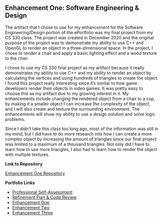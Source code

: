 ## Enhancement One: Software Engineering & Design

The artifact that I chose to use for my enhancement for the Software Engineering/Design portion of the ePortfolio was my final project from my CS 330 class. The project was created in December 2020 and the original purpose of the project was to demonstrate my ability to use C++ and OpenGL to render an object in a three-dimensional space. In the project, I chose to render a chair and apply a basic lighting effect and a wood texture to the chair.

I chose to use my CS 330 final project as my artifact because it really demonstrates my ability to use C++ and my ability to render an object by calculating the vertices and using hundreds of triangles to create the object. I found this project really interesting since it’s similar to how game developers render their objects in video games. It was pretty easy to choose this as my artifact due to my growing interest in it. My enhancements include changing the rendered object from a chair to a cup, by making it a smaller object I can increase the complexity of the object, and I will also create and texture the surrounding environment. The enhancements will show my ability to use a design solution and solve logic problems. 

Since I didn’t take this class too long ago, most of the information was still in my mind, but I did have to do more research into how I can create a more complex object by increasing the amount of triangles since our final project was limited to a maximum of a thousand triangles. Not only did I have to learn how to use more triangles, I also had to learn how to render the object with multiple textures. 

**Link to Repository**

[Enhancement One Repository](https://github.com/rdiaz053/CS-499/tree/Software-Engineering-Design)

**Portfolio Links**<br>
* [Professional Self-Assessment](https://github.com/rdiaz053/CS-499/blob/gh-pages/index.html)<br>
* [Refinement Plan & Code Review](https://github.com/rdiaz053/CS-499/blob/gh-pages/CodeReview.html)<br>
* [Enhancement One](https://github.com/rdiaz053/CS-499/blob/gh-pages/EnhancementOne.html)<br>
* [Enhancement Two](https://github.com/rdiaz053/CS-499/blob/gh-pages/EnhancementTwo.html)<br>
* [Enhancement Three](https://github.com/rdiaz053/CS-499/blob/gh-pages/EnhancementThree.html)
